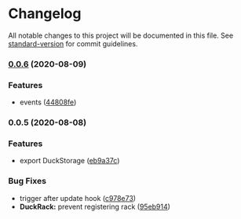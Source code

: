 # Changelog

All notable changes to this project will be documented in this file. See [standard-version](https://github.com/conventional-changelog/standard-version) for commit guidelines.

### [0.0.6](https://github.com/devtin/duck-storage/compare/v0.0.5...v0.0.6) (2020-08-09)


### Features

* events ([44808fe](https://github.com/devtin/duck-storage/commit/44808fedfe4a46beade9e63aeda1bf65fb5fa93e))

### 0.0.5 (2020-08-08)


### Features

* export DuckStorage ([eb9a37c](https://github.com/devtin/duck-storage/commit/eb9a37c429593e8c30fcfcd31759fd87d1b2a808))


### Bug Fixes

* trigger after update hook ([c978e73](https://github.com/devtin/duck-storage/commit/c978e738243865f6f1cb79bc49dbaaf7760d458b))
* **DuckRack:** prevent registering rack ([95eb914](https://github.com/devtin/duck-storage/commit/95eb914283efe4a9c09d14f240a29f8027db09ab))
